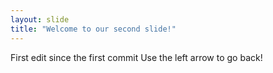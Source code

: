 ```yaml
---
layout: slide
title: "Welcome to our second slide!"
---
```

First edit since the first commit
Use the left arrow to go back!
